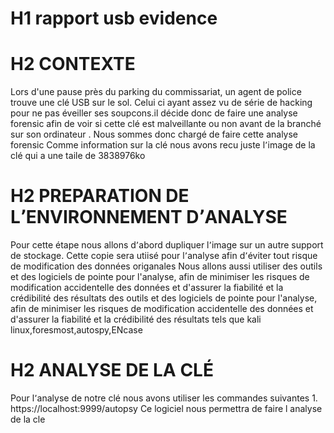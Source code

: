 # H1 rapport usb evidence 
# H2 CONTEXTE
Lors d'une pause près du parking du commissariat, un agent de police trouve une clé USB sur le sol.
Celui ci ayant  assez vu de série de hacking pour ne pas éveiller ses soupcons.il décide donc de faire une analyse forensic afin de voir si cette clé est malveillante ou non avant de la branché sur son ordinateur .
Nous sommes donc chargé de faire cette analyse forensic 
Comme information sur la clé nous avons recu juste l՚image de la clé qui a une taile de 3838976ko

# H2 PREPARATION DE L՚ENVIRONNEMENT D՚ANALYSE 
Pour cette étape nous allons d՚abord dupliquer l՚image sur un autre support de stockage.
Cette copie sera utiisé  pour l՚analyse afin d՚éviter tout risque de modification des données origanales
Nous allons aussi utiliser des outils et des logiciels de pointe pour l'analyse, afin de minimiser les risques de modification accidentelle des données et d'assurer la fiabilité et la crédibilité des résultats des outils et des logiciels de pointe pour l'analyse, afin de minimiser les risques de modification accidentelle des données et d'assurer la fiabilité et la crédibilité des résultats tels que kali linux,foresmost,autospy,ENcase

# H2 ANALYSE DE LA CLÉ
Pour l՚analyse de notre clé nous avons utiliser les commandes suivantes
        1. https://localhost:9999/autopsy
Ce logiciel nous permettra de faire l analyse de la cle

